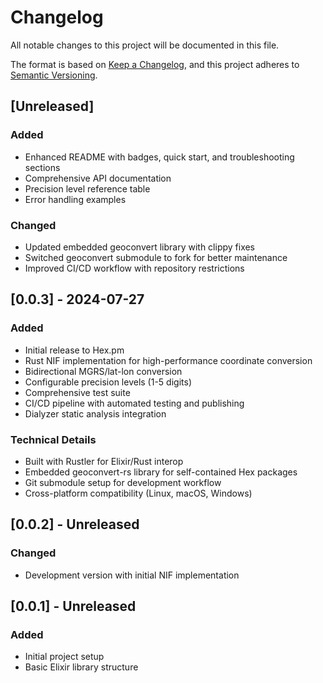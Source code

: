 # Changelog

All notable changes to this project will be documented in this file.

The format is based on [Keep a Changelog](https://keepachangelog.com/en/1.0.0/),
and this project adheres to [Semantic Versioning](https://semver.org/spec/v2.0.0.html).

## [Unreleased]

### Added
- Enhanced README with badges, quick start, and troubleshooting sections
- Comprehensive API documentation
- Precision level reference table
- Error handling examples

### Changed
- Updated embedded geoconvert library with clippy fixes
- Switched geoconvert submodule to fork for better maintenance
- Improved CI/CD workflow with repository restrictions

## [0.0.3] - 2024-07-27

### Added
- Initial release to Hex.pm
- Rust NIF implementation for high-performance coordinate conversion
- Bidirectional MGRS/lat-lon conversion
- Configurable precision levels (1-5 digits)
- Comprehensive test suite
- CI/CD pipeline with automated testing and publishing
- Dialyzer static analysis integration

### Technical Details
- Built with Rustler for Elixir/Rust interop
- Embedded geoconvert-rs library for self-contained Hex packages
- Git submodule setup for development workflow
- Cross-platform compatibility (Linux, macOS, Windows)

## [0.0.2] - Unreleased

### Changed
- Development version with initial NIF implementation

## [0.0.1] - Unreleased

### Added
- Initial project setup
- Basic Elixir library structure 
